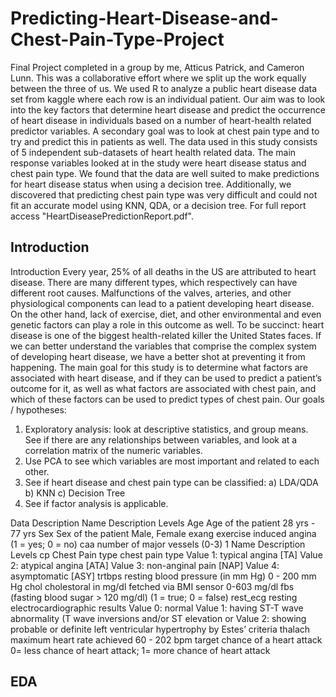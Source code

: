 # Predicting-Heart-Disease-and-Chest-Pain-Type-Project
Final Project completed in a group by me, Atticus Patrick, and Cameron Lunn. This was a collaborative effort where we split up the work equally between the three of us. We used R to analyze a public heart disease data set from kaggle where each row is an individual patient. Our aim was to look into the key factors that determine heart disease and predict the occurrence of heart disease in individuals based on a number of heart-health related predictor variables. A secondary goal was to look at chest pain type and to try and predict this in patients as well. The data used in this study consists of 5 independent sub-datasets of heart health related data. The main response variables looked at in the study were heart disease status and chest pain type. We found that the data are well suited to make predictions for heart disease status when using a decision tree. Additionally, we discovered that predicting chest pain type was very difficult and could not fit an accurate model using KNN, QDA, or a decision tree. For full report access "HeartDiseasePredictionReport.pdf".

## Introduction
Introduction
Every year, 25% of all deaths in the US are attributed to heart disease. There are many different types,
which respectively can have different root causes. Malfunctions of the valves, arteries, and other physiological
components can lead to a patient developing heart disease. On the other hand, lack of exercise, diet, and
other environmental and even genetic factors can play a role in this outcome as well. To be succinct: heart
disease is one of the biggest health-related killer the United States faces. If we can better understand the
variables that comprise the complex system of developing heart disease, we have a better shot at preventing
it from happening. The main goal for this study is to determine what factors are associated with heart
disease, and if they can be used to predict a patient’s outcome for it, as well as what factors are associated
with chest pain, and which of these factors can be used to predict types of chest pain.
Our goals / hypotheses:
1) Exploratory analysis: look at descriptive statistics, and group means. See if there are any relationships
between variables, and look at a correlation matrix of the numeric variables.
2) Use PCA to see which variables are most important and related to each other.
3) See if heart disease and chest pain type can be classified:
a) LDA/QDA
b) KNN
c) Decision Tree
4) See if factor analysis is applicable.

Data Description
Name Description Levels
Age Age of the patient 28 yrs - 77 yrs
Sex Sex of the patient Male, Female
exang exercise induced angina (1 = yes; 0 = no)
caa number of major vessels (0-3)
1
Name Description Levels
cp Chest Pain type chest pain type Value 1: typical angina [TA]
Value 2: atypical angina [ATA]
Value 3: non-anginal pain [NAP]
Value 4: asymptomatic [ASY]
trtbps resting blood pressure (in mm Hg) 0 - 200 mm Hg
chol cholestoral in mg/dl fetched via BMI sensor 0-603 mg/dl
fbs (fasting blood sugar > 120 mg/dl) (1 = true; 0 = false)
rest_ecg resting electrocardiographic results Value 0: normal
Value 1: having ST-T wave
abnormality (T wave inversions and/or
ST elevation or
Value 2: showing probable or definite
left ventricular hypertrophy by Estes’
criteria
thalach maximum heart rate achieved 60 - 202 bpm
target chance of a heart attack 0= less chance of heart attack; 1=
more chance of heart attack

## EDA

